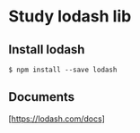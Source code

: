 Study lodash lib
===

## Install lodash

```shell
$ npm install --save lodash
```

## Documents

[https://lodash.com/docs]